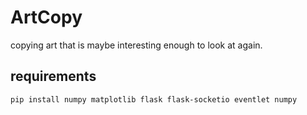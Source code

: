 # ArtCopy
copying art that is maybe interesting enough to look at again.

## requirements
    pip install numpy matplotlib flask flask-socketio eventlet numpy
